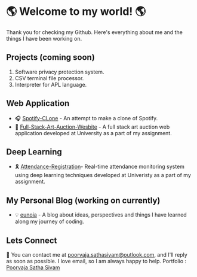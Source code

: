 # 🌎 Welcome to my world! 🌎

Thank you for checking my Github. Here's everything about me and the things I have been working on. 

## Projects (coming soon)
1. Software privacy protection system.
2. CSV terminal file processor.
3. Interpreter for APL language.
 
## Web Application 
- 🎧 [Spotify-CLone](https://github.com/poorvaja-sathasivam/Spotify-Clone-React) - An attempt to make a clone of Spotify. 
- 🎨 [Full-Stack-Art-Auction-Wesbite](https://github.com/poorvaja-sathasivam/Auction-Website-Full-Stack) - A full stack art auction web application developed at University as a part of my assignment.

## Deep Learning 
- 🎗 [Attendance-Registration](https://github.com/poorvaja-sathasivam/Attendance-Registration-Using-Deep-Learning)- Real-time attendance monitoring system using deep learning techniques developed at Univeristy as a part of my assignment. 

## My Personal Blog (working on currently)
- 💡 [eunoia](https://github.com/poorvaja-sathasivam/eunoia) - A blog about ideas, perspectives and things I have learned along my journey of coding. 

## Lets Connect 
📧 You can contact me at poorvaja.sathasivam@outlook.com, and I'll reply as soon as possible. I love email, so I am always happy to help. 
Portfolio : [Poorvaja Satha Sivam](https://poorvaja-sathasivam.com/) 
